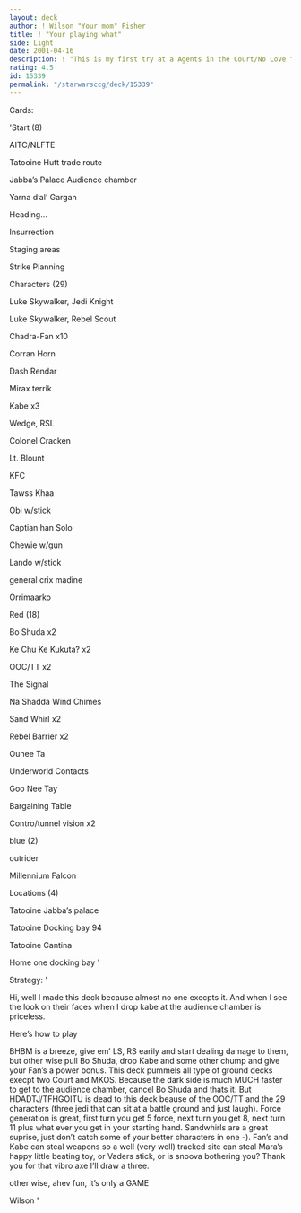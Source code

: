 ```yaml
---
layout: deck
author: ! Wilson "Your mom" Fisher
title: ! "Your playing what"
side: Light
date: 2001-04-16
description: ! "This is my first try at a Agents in the Court/No Love for the empire (AITC/NLFTE), I hope you enjoy"
rating: 4.5
id: 15339
permalink: "/starwarsccg/deck/15339"
---
```

Cards: 

'Start (8)

AITC/NLFTE

Tatooine Hutt trade route

Jabba’s Palace Audience chamber

Yarna d’al’ Gargan

Heading...

Insurrection

Staging areas

Strike Planning


Characters (29)

Luke Skywalker, Jedi Knight

Luke Skywalker, Rebel Scout

Chadra-Fan x10

Corran Horn

Dash Rendar

Mirax terrik

Kabe x3

Wedge, RSL

Colonel Cracken

Lt. Blount

KFC

Tawss Khaa

Obi w/stick

Captian han Solo

Chewie w/gun

Lando w/stick

general crix madine

Orrimaarko


Red (18)

Bo Shuda x2

Ke Chu Ke Kukuta? x2

OOC/TT x2

The Signal

Na Shadda Wind Chimes

Sand Whirl x2

Rebel Barrier x2

Ounee Ta

Underworld Contacts

Goo Nee Tay

Bargaining Table

Contro/tunnel vision x2


blue (2)

outrider

Millennium Falcon


Locations (4)

Tatooine Jabba’s palace

Tatooine Docking bay 94

Tatooine Cantina

Home one  docking bay '

Strategy: '

Hi, well I made this deck because almost no one execpts it. And when I see the look on their faces when I drop kabe at the audience chamber is priceless.

Here’s how to play

BHBM is a breeze, give em’ LS, RS earily and start dealing damage to them, but other wise pull Bo Shuda, drop Kabe and some other chump and give your Fan’s a power bonus. This deck pummels all type of ground decks execpt two Court and MKOS.  Because the dark side is much MUCH faster to get to the audience chamber, cancel Bo Shuda and thats it. But HDADTJ/TFHGOITU is dead to this deck beause of the OOC/TT and the 29 characters (three jedi that can sit at a battle ground and just laugh).  Force generation is great, first turn you get 5 force, next turn you get 8, next turn 11 plus what ever you get in your starting hand.  Sandwhirls are a great suprise, just don’t catch some of your better characters in one -).  Fan’s and Kabe can steal weapons so a well (very well) tracked site can steal Mara’s happy little beating toy, or Vaders stick, or is snoova bothering you? Thank you for that vibro axe I’ll draw a three.


other wise, ahev fun, it’s only a GAME



Wilson '
